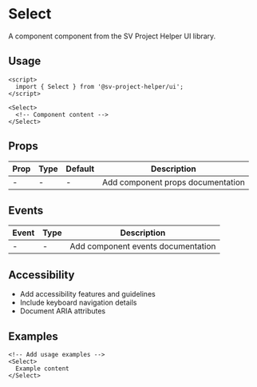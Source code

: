 # Select

A component component from the SV Project Helper UI library.

## Usage

```svelte
<script>
  import { Select } from '@sv-project-helper/ui';
</script>

<Select>
  <!-- Component content -->
</Select>
```

## Props

| Prop | Type | Default | Description |
|------|------|---------|-------------|
| - | - | - | Add component props documentation |

## Events

| Event | Type | Description |
|-------|------|-------------|
| - | - | Add component events documentation |

## Accessibility

- Add accessibility features and guidelines
- Include keyboard navigation details
- Document ARIA attributes

## Examples

```svelte
<!-- Add usage examples -->
<Select>
  Example content
</Select>
```
